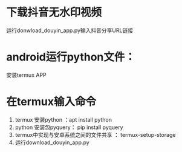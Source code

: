 # 下载抖音无水印视频
运行donwload_douyin_app.py输入抖音分享URL链接

# android运行python文件：
安装termux APP 

# 在termux输入命令
  1. termux 安装python ：apt install python
  2. python 安装包pyquery： pip install pyquery
  3. termux中实现与安卓系统之间的文件共享 ： termux-setup-storage
  4. 运行download_douyin_app.py
